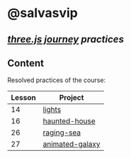 # @salvasvip
## _[three.js journey](https://threejs-journey.com/) practices_

## Content

Resolved practices of the course:

| Lesson | Project |
|--------| ------ |
| 14     | [lights](https://salvasvip.github.io/threeJS-journey-practices/14-lights/dist/index.html) |
| 16     | [haunted-house](https://salvasvip.github.io/threeJS-journey-practices/16-haunted-house/dist/index.html) |
| 26     | [raging-sea](https://salvasvip.github.io/threeJS-journey-practices/26-raging-sea/dist/index.html) |
| 27     | [animated-galaxy](https://salvasvip.github.io/threeJS-journey-practices/27-animated-galaxy/dist/index.html) |
